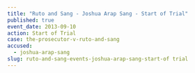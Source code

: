 ```yaml
---
title: "Ruto and Sang - Joshua Arap Sang - Start of Trial"
published: true
event_date: 2013-09-10
action: Start of Trial
case: the-prosecutor-v-ruto-and-sang
accused:
  - joshua-arap-sang
slug: ruto-and-sang-events-joshua-arap-sang-start-of trial
---
```

